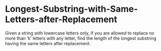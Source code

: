 # Longest-Substring-with-Same-Letters-after-Replacement
Given a string with lowercase letters only, if you are allowed to replace no more than ‘k’ letters with any letter, find the length of the longest substring having the same letters after replacement.
